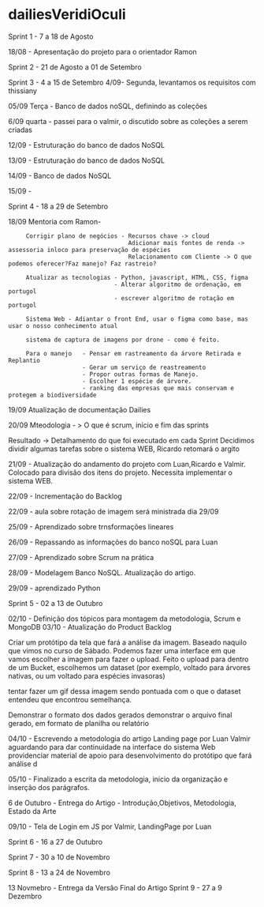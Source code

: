 # dailiesVeridiOculi


Sprint 1 - 7 a 18 de Agosto

18/08 - Apresentação do projeto para o orientador Ramon

Sprint 2 - 21 de Agosto a 01 de Setembro



Sprint 3 - 4 a 15 de Setembro
4/09- Segunda, levantamos os requisitos com thissiany

05/09 Terça - Banco de dados noSQL, definindo as coleções 

6/09 quarta - passei para o valmir, o discutido sobre as coleções a serem criadas

12/09 - Estruturação do banco de dados NoSQL

13/09 - Estruturação do banco de dados NoSQL

14/09 - Banco de dados NoSQL

15/09 - 


Sprint 4 - 18 a 29 de Setembro
  
 18/09  Mentoria com Ramon-
 
         Corrigir plano de negócios - Recursos chave -> cloud
                                      Adicionar mais fontes de renda -> assessoria inloco para preservação de espécies
                                      Relacionamento com Cliente -> O que podemos oferecer?Faz manejo? Faz rastreio?
                                      
         Atualizar as tecnologias - Python, javascript, HTML, CSS, figma
                                  - Alterar algoritmo de ordenação, em portugol
                                  - escrever algoritmo de rotação em portugol
                                  
         Sistema Web - Adiantar o front End, usar o figma como base, mas usar o nosso conhecimento atual

         sistema de captura de imagens por drone - como é feito.
         
         Para o manejo   - Pensar em rastreamento da árvore Retirada e Replantio
                         - Gerar um serviço de reastreamento
                         - Propor outras formas de Manejo.
                         - Escolher 1 espécie de árvore. 
                         - ranking das empresas que mais conservam e protegem a biodiversidade
                                    
19/09 Atualização de documentação Dailies

20/09 
   Mteodologia - > O que é scrum, início e fim das sprints

   Resultado -> Detalhamento do que foi executado em cada Sprint
  Decidimos dividir algumas tarefas sobre o sistema WEB, Ricardo retomará o argito 

21/09 - Atualização do andamento do projeto com Luan,Ricardo e Valmir. Colocado para divisão dos itens do projeto. Necessita implementar o sistema WEB.

22/09 - Incrementação do Backlog


22/09 - aula sobre rotação de imagem será ministrada dia 29/09

25/09 - Aprendizado sobre trnsformações lineares

26/09 - Repassando as informações do banco noSQL para Luan

27/09 - Aprendizado sobre Scrum na prática

28/09 - Modelagem Banco NoSQL. Atualização do artigo.

29/09 - aprendizado Python

Sprint 5 - 02 a 13 de Outubro

02/10 - Definição dos tópicos para montagem da metodologia, Scrum e MongoDB
03/10 - Atualização do Product Backlog

Criar um protótipo da tela que fará a análise da imagem. Baseado naquilo que vimos no curso de Sábado.
Podemos fazer uma interface em que vamos escolher a imagem para fazer o upload. Feito o upload para dentro de um Bucket, escolhemos um dataset (por exemplo, voltado para árvores nativas, ou um voltado para espécies invasoras)

tentar fazer um gif dessa imagem sendo pontuada com o que o dataset entendeu que encontrou semelhança.

Demonstrar o formato dos dados gerados
demonstrar o arquivo final gerado, em formato de planilha ou relatório

04/10 - Escrevendo a metodologia do artigo
        Landing page por Luan
        Valmir aguardando para dar continuidade na interface do sistema Web
                providenciar material de apoio para desenvolvimento do protótipo que fará análise d

05/10 - Finalizado a escrita da metodologia, inicio da organização e inserção dos parágrafos.


  6 de Outubro - Entrega do Artigo - Introdução,Objetivos, Metodologia, Estado da Arte

  09/10 - Tela de Login em JS por Valmir, LandingPage por Luan

Sprint 6 - 16 a 27 de Outubro

Sprint 7 - 30 a 10 de Novembro

Sprint 8 - 13 a 24 de Novembro

   13 Novmebro - Entrega da Versão Final do Artigo
Sprint 9 - 27 a 9 Dezembro
